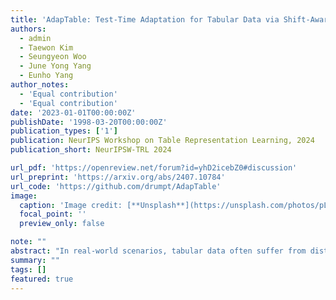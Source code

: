 ```yaml
---
title: 'AdapTable: Test-Time Adaptation for Tabular Data via Shift-Aware Uncertainty Calibrator and Label Distribution Handler'
authors:
  - admin
  - Taewon Kim
  - Seungyeon Woo
  - June Yong Yang
  - Eunho Yang
author_notes:
  - 'Equal contribution'
  - 'Equal contribution'
date: '2023-01-01T00:00:00Z'
publishDate: '1998-03-20T00:00:00Z'
publication_types: ['1']
publication: NeurIPS Workshop on Table Representation Learning, 2024
publication_short: NeurIPSW-TRL 2024

url_pdf: 'https://openreview.net/forum?id=yhD2icebZ0#discussion'
url_preprint: 'https://arxiv.org/abs/2407.10784'
url_code: 'https://github.com/drumpt/AdapTable'
image:
  caption: 'Image credit: [**Unsplash**](https://unsplash.com/photos/pLCdAaMFLTE)'
  focal_point: ''
  preview_only: false

note: ""
abstract: "In real-world scenarios, tabular data often suffer from distribution shifts that threaten the performance of machine learning models. Despite its prevalence and importance, handling distribution shifts in the tabular domain remains underexplored due to the inherent challenges within the tabular data itself. In this sense, test-time adaptation (TTA) offers a promising solution by adapting models to target data without accessing source data, crucial for privacy-sensitive tabular domains. However, existing TTA methods either 1) overlook the nature of tabular distribution shifts, often involving label distribution shifts, or 2) impose architectural constraints on the model, leading to a lack of applicability. To this end, we propose AdapTable, a novel TTA framework for tabular data. AdapTable operates in two stages: 1) calibrating model predictions using a shift-aware uncertainty calibrator, and 2) adjusting these predictions to match the target label distribution with a label distribution handler. We validate the effectiveness of AdapTable through theoretical analysis and extensive experiments on various distribution shift scenarios. Our results demonstrate AdapTable's ability to handle various real-world distribution shifts, achieving up to a 16% improvement on the HELOC dataset."
summary: ""
tags: []
featured: true
---
```

